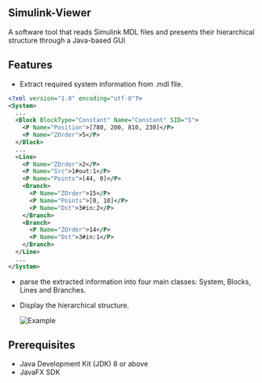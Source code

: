 ## Simulink-Viewer

A software tool that reads Simulink MDL files and presents their hierarchical structure through a Java-based GUI

## Features

- Extract required system information from .mdl file.

```xml
<?xml version="1.0" encoding="utf-8"?>
<System>
  ...
  <Block BlockType="Constant" Name="Constant" SID="5">
    <P Name="Position">[780, 200, 810, 230]</P>
    <P Name="ZOrder">5</P>
  </Block>
  ...
  <Line>
    <P Name="ZOrder">2</P>
    <P Name="Src">1#out:1</P>
    <P Name="Points">[44, 0]</P>
    <Branch>
      <P Name="ZOrder">15</P>
      <P Name="Points">[0, 10]</P>
      <P Name="Dst">3#in:2</P>
    </Branch>
    <Branch>
      <P Name="ZOrder">14</P>
      <P Name="Dst">3#in:1</P>
    </Branch>
  </Line>
  ...
</System>
```
  
- parse the extracted information into four main classes: System, Blocks, Lines and Branches.
- Display the hierarchical structure.

  ![Example](https://github.com/Abdulrahman295/Simulink/assets/89452130/ed2f932d-23c0-4371-913a-ab51d9c527b9)
  
## Prerequisites

- Java Development Kit (JDK) 8 or above
- JavaFX SDK
